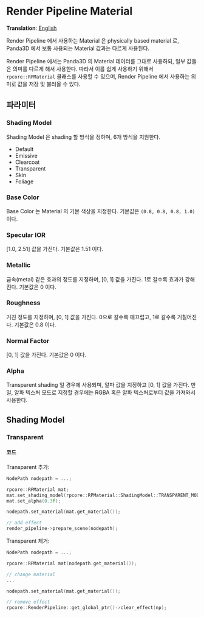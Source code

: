 # Render Pipeline Material
**Translation**: [English](../../rendering/rpmaterial.md)

Render Pipeline 에서 사용하는 Material 은 physically based material 로, Panda3D 에서 보통 사용되는
Material 값과는 다르게 사용된다.

Render Pipeline 에서는 Panda3D 의 Material 데이터를 그대로 사용하되, 일부 값들은 의미를 다르게 해서 사용한다.
따라서 이를 쉽게 사용하기 위해서 `rpcore::RPMaterial` 클래스를 사용할 수 있으며, Render Pipeline 에서 사용하는
의미로 값을 저장 및 불러올 수 있다.

## 파라미터
### Shading Model
Shading Model 은 shading 할 방식을 정하며, 6개 방식을 지원한다.

- Default
- Emissive
- Clearcoat
- Transparent
- Skin
- Foliage

### Base Color
Base Color 는 Material 의 기본 색상을 지정한다. 기본값은 `(0.8, 0.8, 0.8, 1.0)` 이다.

### Specular IOR
[1.0, 2.51] 값을 가진다. 기본값은 1.51 이다.

### Metallic
금속(metal) 같은 효과의 정도를 지정하며, [0, 1] 값을 가진다. 1로 갈수록 효과가 강해진다. 기본값은 0 이다.

### Roughness
거친 정도를 지정하며, [0, 1] 값을 가진다. 0으로 갈수록 매끄럽고, 1로 갈수록 거칠어진다. 기본값은 0.8 이다.

### Normal Factor
[0, 1] 값을 가진다. 기본값은 0 이다.

### Alpha
Transparent shading 일 경우에 사용되며, 알파 값을 지정하고 [0, 1] 값을 가진다.
만일, 알파 텍스처 모드로 지정할 경우에는 RGBA 혹은 알파 텍스처로부터 값을 가져와서 사용한다.



## Shading Model
### Transparent
#### 코드
Transparent 추가:
```cpp
NodePath nodepath = ...;

rpcore::RPMaterial mat;
mat.set_shading_model(rpcore::RPMaterial::ShadingModel::TRANSPARENT_MODEL);
mat.set_alpha(0.3f);

nodepath.set_material(mat.get_material());

// add effect
render_pipeline->prepare_scene(nodepath);
```

Transparent 제거:
```cpp
NodePath nodepath = ...;

rpcore::RPMaterial mat(nodepath.get_material());

// change material
...

nodepath.set_material(mat.get_material());

// remove effect
rpcore::RenderPipeline::get_global_ptr()->clear_effect(np);
```
